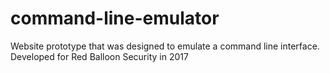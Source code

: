 # command-line-emulator
Website prototype that was designed to emulate a command line interface. Developed for Red Balloon Security in 2017
